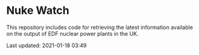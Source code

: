# Nuke Watch

This repository includes code for retrieving the latest information available on the output of EDF nuclear power plants in the UK.

Last updated: 2021-01-18 03:49